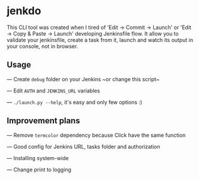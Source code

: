# jenkdo
This CLI tool was created when I tired of 'Edit -> Commit -> Launch' or 'Edit -> Copy & Paste -> Launch' developing Jenkinsfile flow.
It allow you to validate your jenkinsfile, create a task from it, launch and watch its output in your console, not in browser.

## Usage
— Create `debug` folder on your Jenkins ~or change this script~

— Edit `AUTH` and `JENKINS_URL` variables

— `./launch.py --help`, it's easy and only few options :)

## Improvement plans
— Remove `termcolor` dependency because Click have the same function

— Good config for Jenkins URL, tasks folder and authorization

— Installing system-wide

— Change print to logging

